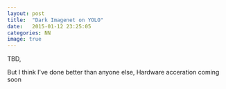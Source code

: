 ```yaml
---
layout: post
title:  "Dark Imagenet on YOLO"
date:   2015-01-12 23:25:05
categories: NN
image: true
---
```



TBD, 

But I think I've done better than anyone else, 
Hardware acceration coming soon

